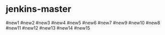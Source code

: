 # jenkins-master
#new1
#new2
#new3
#new4
#new5
#new6
#new7
#new9
#new10
#new8
#new11
#new12
#new13
#new14
#new15

